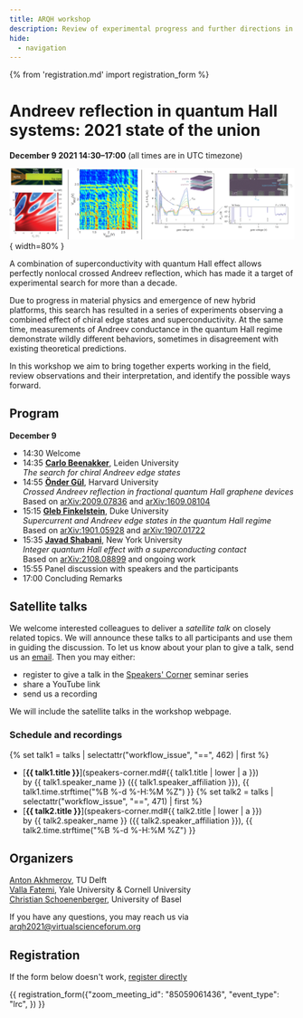 ```yaml
---
title: ARQH workshop
description: Review of experimental progress and further directions in search of Andreev reflection in quantum Hall systems
hide:
  - navigation
---
```

{% from 'registration.md' import registration_form %}
# Andreev reflection in quantum Hall systems: 2021 state of the union 
**<time data-format="MMMM D YYYY H:mm" datetime="2021-12-09T14:30:00+00:00">December 9 2021 14:30</time>–<time data-format="H:mm" datetime="2021-12-09T17:00:00+00:00">17:00</time>** (all times are in <span id="timezone">UTC</span> timezone)

![Collage of Andreev quantum Hall systems](media/arqh_collage.svg){ width=80% }

A combination of superconductivity with quantum Hall effect allows perfectly nonlocal crossed Andreev reflection, which has made it a target of experimental search for more than a decade.

Due to progress in material physics and emergence of new hybrid platforms, this search has resulted in a series of
experiments observing a combined effect of chiral edge states and superconductivity.
At the same time, measurements of Andreev conductance in the quantum Hall regime demonstrate wildly different behaviors,
sometimes in disagreement with existing theoretical predictions.

In this workshop we aim to bring together experts working in the field, review observations and their interpretation, and identify the possible ways forward.

## Program

**<time data-format="MMMM D" datetime="2021-12-09T14:30:00+00:00">December 9</time>**

- <time data-format="H:mm" datetime="2021-12-09T14:30:00+00:00">14:30</time> Welcome
- <time data-format="H:mm" datetime="2021-12-09T14:35:00+00:00">14:35</time>    [**Carlo Beenakker**](https://www.lorentz.leidenuniv.nl/beenakker/), Leiden University  
    *The search for chiral Andreev edge states*  
- <time data-format="H:mm" datetime="2021-12-09T14:55:00+00:00">14:55</time>    [**Önder Gül**](https://kim.physics.harvard.edu/people/onder-gul), Harvard University  
    *Crossed Andreev reflection in fractional quantum Hall graphene devices*    
    Based on [arXiv:2009.07836](https://arxiv.org/abs/2009.07836) and [arXiv:1609.08104](https://arxiv.org/abs/1609.08104)   
- <time data-format="H:mm" datetime="2021-12-09T15:15:00+00:00">15:15</time>    [**Gleb Finkelstein**](http://webhome.phy.duke.edu/~gleb/), Duke University  
    *Supercurrent and Andreev edge states in the quantum Hall regime*    
    Based on [arXiv:1901.05928](https://arxiv.org/abs/1901.05928) and [arXiv:1907.01722](https://arxiv.org/abs/1907.01722)   
- <time data-format="H:mm" datetime="2021-12-09T15:35:00+00:00">15:35</time>    [**Javad Shabani**](https://wp.nyu.edu/shabanilab/), New York University  
    *Integer quantum Hall effect with a superconducting contact*    
    Based on [arXiv:2108.08899](https://arxiv.org/abs/2108.08899) and ongoing work
- <time data-format="H:mm" datetime="2021-12-09T15:55:00+00:00">15:55</time> Panel discussion with speakers and the participants
- <time data-format="H:mm" datetime="2021-12-09T17:00:00+00:00">17:00</time> Concluding Remarks

## Satellite talks

We welcome interested colleagues to deliver a *satellite talk* on closely related topics.
We will announce these talks to all participants and use them in guiding the discussion.
To let us know about your plan to give a talk, send us an [email](mailto:arqh2021@virtualscienceforum.org).
Then you may either:

- register to give a talk in the [Speakers' Corner](speakers-corner.md) seminar series
- share a YouTube link
- send us a recording

We will include the satellite talks in the workshop webpage.

### Schedule and recordings

{% set talk1 = talks | selectattr("workflow_issue", "==", 462) | first %}
- [**{{ talk1.title }}**](speakers-corner.md#{{ talk1.title | lower | a }})  
  by {{ talk1.speaker_name }} ({{ talk1.speaker_affiliation }}), <time datetime="{{ talk1.time.isoformat() }}">{{ talk1.time.strftime("%B %-d %-H:%M %Z") }}</time>
{% set talk2 = talks | selectattr("workflow_issue", "==", 471) | first %}
- [**{{ talk2.title }}**](speakers-corner.md#{{ talk2.title | lower | a }})  
  by {{ talk2.speaker_name }} ({{ talk2.speaker_affiliation }}), <time datetime="{{ talk2.time.isoformat() }}">{{ talk2.time.strftime("%B %-d %-H:%M %Z") }}</time>

## Organizers

[Anton Akhmerov](https://antonakhmerov.org/), TU Delft  
[Valla Fatemi](https://fatemilab.aep.cornell.edu/), Yale University & Cornell University  
[Christian Schoenenberger](https://nanoelectronics.unibas.ch/), University of Basel

If you have any questions, you may reach us via arqh2021@virtualscienceforum.org

## Registration

If the form below doesn't work, [register directly](https://virtualscienceforum-org.zoom.us/meeting/register/tZEtcuCoqDouGdLJm2C58iiI86McJMYmmC3h)

{{ registration_form({"zoom_meeting_id": "85059061436", "event_type": "lrc", }) }}
